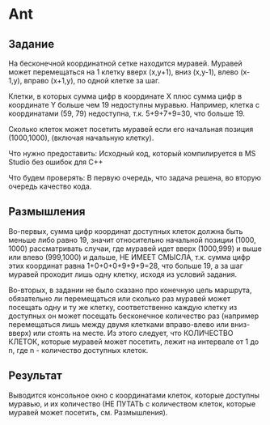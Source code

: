 # Ant

## Задание

На бесконечной координатной сетке находится муравей. Муравей может перемещаться на 1 клетку вверх (x,y+1), вниз (x,y-1), влево (x-1,y), вправо (x+1,y), по одной клетке за шаг.

Клетки, в которых сумма цифр в координате X плюс сумма цифр в координате Y больше чем 19 недоступны муравью. Например, клетка с координатами (59, 79) недоступна, т.к. 5+9+7+9=30, что больше 19.

Сколько клеток может посетить муравей если его начальная позиция (1000,1000), (включая начальную клетку).

Что нужно предоставить:
Исходный код, который компилируется в MS Studio без ошибок для С++

Что будем проверять:
В первую очередь, что задача решена, во вторую очередь качество кода.

## Размышления

Во-первых, сумма цифр координат доступных клеток должна быть меньше либо равно 19, значит относительно начальной позиции (1000, 1000) рассматривать случаи, где муравей идет вверх (1000,999) и выше или влево (999,1000) и дальше, НЕ ИМЕЕТ СМЫСЛА, т.к. сумма цифр этих координат равна 1+0+0+0+9+9+9=28, что больше 19, а за шаг муравей проходит лишь одну клетку, исходя из условий задания.

Во-вторых, в задании не было сказано про конечную цель маршрута, обязательно ли перемещаться или сколько раз муравей может посещать одну и ту же клетку, соответственно каждую клетку из доступных он может посещать бесконечное количество раз (например перемещаться лишь между двумя клетками вправо-влево или вниз-вверх) или стоять на месте. Из этого следует, что КОЛИЧЕСТВО КЛЕТОК, которые муравей может посетить, лежит на интервале от 1 до n, где n - количество доступных клеток.

## Результат

Выводится консольное окно с координатами клеток, которые доступны муравью, и их количество (НЕ ПУТАТЬ с количеством клеток, которые муравей может посетить, см. Размышления).
